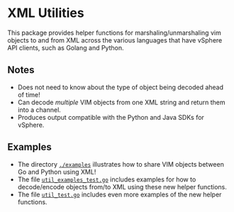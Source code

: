 # XML Utilities

This package provides helper functions for marshaling/unmarshaling vim objects to and from XML across the various languages that have vSphere API clients, such as Golang and Python.

## Notes

* Does not need to know about the type of object being decoded ahead of time!
* Can decode _multiple_ VIM objects from one XML string and return them into a channel.
* Produces output compatible with the Python and Java SDKs for vSphere.

## Examples

* The directory [`./examples`](./examples) illustrates how to share VIM objects between Go and Python using XML!
* The file [`util_examples_test.go`](util_examples_test.go) includes examples for how to decode/encode objects from/to XML using these new helper functions.
* The file [`util_test.go`](util_test.go) includes even more examples of the new helper functions.
